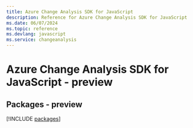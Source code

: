 ```yaml
---
title: Azure Change Analysis SDK for JavaScript
description: Reference for Azure Change Analysis SDK for JavaScript
ms.date: 06/07/2024
ms.topic: reference
ms.devlang: javascript
ms.service: changeanalysis
---
```

# Azure Change Analysis SDK for JavaScript - preview
## Packages - preview
[!INCLUDE [packages](change-analysis-index.md)]